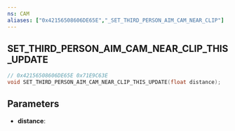 ```yaml
---
ns: CAM
aliases: ["0x42156508606DE65E","_SET_THIRD_PERSON_AIM_CAM_NEAR_CLIP"]
---
```

## SET_THIRD_PERSON_AIM_CAM_NEAR_CLIP_THIS_UPDATE

```c
// 0x42156508606DE65E 0x71E9C63E
void SET_THIRD_PERSON_AIM_CAM_NEAR_CLIP_THIS_UPDATE(float distance);
```

## Parameters
* **distance**: 

